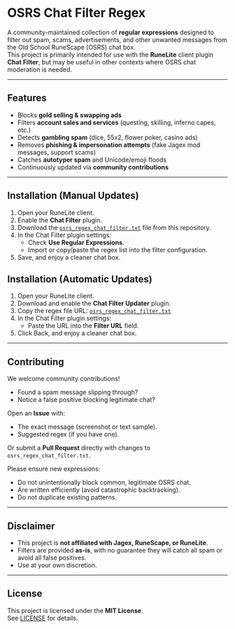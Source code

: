 # OSRS Chat Filter Regex

A community-maintained collection of **regular expressions** designed to filter out spam, scams, advertisements, and other unwanted messages from the Old School RuneScape (OSRS) chat box.  
This project is primarily intended for use with the **RuneLite** client plugin **Chat Filter**, but may be useful in other contexts where OSRS chat moderation is needed.

---

## Features

- Blocks **gold selling & swapping ads**
- Filters **account sales and services** (questing, skilling, inferno capes, etc.)
- Detects **gambling spam** (dice, 55x2, flower poker, casino ads)
- Removes **phishing & impersonation attempts** (fake Jagex mod messages, support scams)
- Catches **autotyper spam** and Unicode/emoji floods
- Continuously updated via **community contributions**

---

## Installation (Manual Updates)

1. Open your RuneLite client.
2. Enable the **Chat Filter** plugin.
3. Download the [`osrs_regex_chat_filter.txt`](./osrs_regex_chat_filter.txt) file from this repository.
4. In the Chat Filter plugin settings:
   - Check **Use Regular Expressions**.
   - Import or copy/paste the regex list into the filter configuration.
5. Save, and enjoy a cleaner chat box.

## Installation (Automatic Updates)

1. Open your RuneLite client.
2. Download and enable the **Chat Filter Updater** plugin.
3. Copy the regex file URL: [`osrs_regex_chat_filter.txt`](./osrs_regex_chat_filter.txt)
4. In the Chat Filter plugin settings:
   - Paste the URL into the **Filter URL** field.
5. Click Back, and enjoy a cleaner chat box.

---

## Contributing

We welcome community contributions!  

- Found a spam message slipping through?  
- Notice a false positive blocking legitimate chat?  

Open an **Issue** with:
- The exact message (screenshot or text sample).
- Suggested regex (if you have one).

Or submit a **Pull Request** directly with changes to `osrs_regex_chat_filter.txt`.

Please ensure new expressions:
- Do not unintentionally block common, legitimate OSRS chat.
- Are written efficiently (avoid catastrophic backtracking).
- Do not duplicate existing patterns.

---

## Disclaimer

- This project is **not affiliated with Jagex, RuneScape, or RuneLite**.  
- Filters are provided **as-is**, with no guarantee they will catch all spam or avoid all false positives.  
- Use at your own discretion.

---

## License

This project is licensed under the **MIT License**.  
See [LICENSE](./LICENSE) for details.

